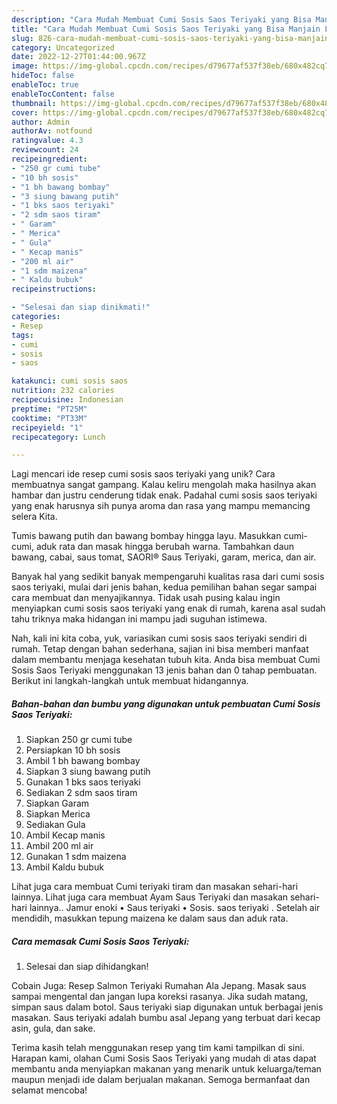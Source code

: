 ```yaml
---
description: "Cara Mudah Membuat Cumi Sosis Saos Teriyaki yang Bisa Manjain Lidah"
title: "Cara Mudah Membuat Cumi Sosis Saos Teriyaki yang Bisa Manjain Lidah"
slug: 826-cara-mudah-membuat-cumi-sosis-saos-teriyaki-yang-bisa-manjain-lidah
category: Uncategorized
date: 2022-12-27T01:44:00.967Z
image: https://img-global.cpcdn.com/recipes/d79677af537f38eb/680x482cq70/cumi-sosis-saos-teriyaki-foto-resep-utama.jpg
hideToc: false
enableToc: true
enableTocContent: false
thumbnail: https://img-global.cpcdn.com/recipes/d79677af537f38eb/680x482cq70/cumi-sosis-saos-teriyaki-foto-resep-utama.jpg
cover: https://img-global.cpcdn.com/recipes/d79677af537f38eb/680x482cq70/cumi-sosis-saos-teriyaki-foto-resep-utama.jpg
author: Admin
authorAv: notfound
ratingvalue: 4.3
reviewcount: 24
recipeingredient:
- "250 gr cumi tube"
- "10 bh sosis"
- "1 bh bawang bombay"
- "3 siung bawang putih"
- "1 bks saos teriyaki"
- "2 sdm saos tiram"
- " Garam"
- " Merica"
- " Gula"
- " Kecap manis"
- "200 ml air"
- "1 sdm maizena"
- " Kaldu bubuk"
recipeinstructions:

- "Selesai dan siap dinikmati!"
categories:
- Resep
tags:
- cumi
- sosis
- saos

katakunci: cumi sosis saos 
nutrition: 232 calories
recipecuisine: Indonesian
preptime: "PT25M"
cooktime: "PT33M"
recipeyield: "1"
recipecategory: Lunch

---
```





Lagi mencari ide resep cumi sosis saos teriyaki yang unik? Cara membuatnya sangat gampang. Kalau keliru mengolah maka hasilnya akan hambar dan justru cenderung tidak enak. Padahal cumi sosis saos teriyaki yang enak harusnya sih punya aroma dan rasa yang mampu memancing selera Kita.





Tumis bawang putih dan bawang bombay hingga layu. Masukkan cumi-cumi, aduk rata dan masak hingga berubah warna. Tambahkan daun bawang, cabai, saus tomat, SAORI® Saus Teriyaki, garam, merica, dan air.

Banyak hal yang sedikit banyak mempengaruhi kualitas rasa dari cumi sosis saos teriyaki, mulai dari jenis bahan, kedua pemilihan bahan segar sampai cara membuat dan menyajikannya. Tidak usah pusing kalau ingin menyiapkan cumi sosis saos teriyaki yang enak di rumah, karena asal sudah tahu triknya maka hidangan ini mampu jadi suguhan istimewa.






Nah, kali ini kita coba, yuk, variasikan cumi sosis saos teriyaki sendiri di rumah. Tetap dengan bahan sederhana, sajian ini bisa memberi manfaat dalam membantu menjaga kesehatan tubuh kita. Anda bisa membuat Cumi Sosis Saos Teriyaki menggunakan 13 jenis bahan dan 0 tahap pembuatan. Berikut ini langkah-langkah untuk membuat hidangannya.

<!--inarticleads1-->

##### Bahan-bahan dan bumbu yang digunakan untuk pembuatan Cumi Sosis Saos Teriyaki:

1. Siapkan 250 gr cumi tube
1. Persiapkan 10 bh sosis
1. Ambil 1 bh bawang bombay
1. Siapkan 3 siung bawang putih
1. Gunakan 1 bks saos teriyaki
1. Sediakan 2 sdm saos tiram
1. Siapkan  Garam
1. Siapkan  Merica
1. Sediakan  Gula
1. Ambil  Kecap manis
1. Ambil 200 ml air
1. Gunakan 1 sdm maizena
1. Ambil  Kaldu bubuk


Lihat juga cara membuat Cumi teriyaki tiram dan masakan sehari-hari lainnya. Lihat juga cara membuat Ayam Saus Teriyaki dan masakan sehari-hari lainnya.. Jamur enoki • Saus teriyaki • Sosis. saos teriyaki . Setelah air mendidih, masukkan tepung maizena ke dalam saus dan aduk rata. 

<!--inarticleads2-->

##### Cara memasak Cumi Sosis Saos Teriyaki:


1. Selesai dan siap dihidangkan!

Cobain Juga: Resep Salmon Teriyaki Rumahan Ala Jepang. Masak saus sampai mengental dan jangan lupa koreksi rasanya. Jika sudah matang, simpan saus dalam botol. Saus teriyaki siap digunakan untuk berbagai jenis masakan. Saus teriyaki adalah bumbu asal Jepang yang terbuat dari kecap asin, gula, dan sake. 

Terima kasih telah menggunakan resep yang tim kami tampilkan di sini. Harapan kami, olahan Cumi Sosis Saos Teriyaki yang mudah di atas dapat membantu anda menyiapkan makanan yang menarik untuk keluarga/teman maupun menjadi ide dalam berjualan makanan. Semoga bermanfaat dan selamat mencoba!
